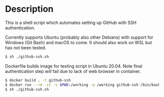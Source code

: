 # Description

This is a shell script which automates setting up GitHub with SSH authentication.

Currently supports Ubuntu (probably also other Debians) with support for Windows (Git Bash) and macOS to come. It should also work on WSL but has not been tested.

```sh
$ sh ./github-ssh.sh
```

Dockerfile builds image for testing script in Ubuntu 20.04. Note final authentication step *will* fail due to lack of web browser in container.

```sh
$ docker build . -t github-ssh
$ docker run --rm -it -v $PWD:/working -w /working github-ssh /bin/bash
$ sh ./github-ssh.sh
```